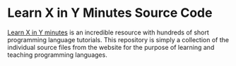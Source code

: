 # Learn X in Y Minutes Source Code
[Learn X in Y minutes](https://learnxinyminutes.com) is an incredible resource with hundreds of short programming language tutorials. This repository is simply a collection of the individual source files from the website for the purpose of learning and teaching programming languages.

